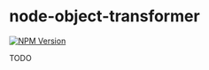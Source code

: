 
# node-object-transformer

[![NPM Version][npm-image]][npm-url]

TODO

[npm-image]: https://img.shields.io/npm/v/express.svg
[npm-url]: https://www.npmjs.com/package/node-object-transformer
